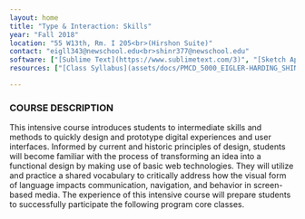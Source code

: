 ```yaml
---
layout: home
title: "Type & Interaction: Skills"
year: "Fall 2018"
location: "55 W13th, Rm. I 205<br>(Hirshon Suite)"
contact: "eigll343@newschool.edu<br>shinr377@newschool.edu"
software: ["[Sublime Text](https://www.sublimetext.com/3)", "[Sketch App](http://sketchapp.com/)"]
resources: ["[Class Syllabus](assets/docs/PMCD_5000_EIGLER-HARDING_SHINDE_F18.pdf)", "[Class&rsquo; are.na](https://www.are.na/lukas-eigler-harding/typography-interaction-1-skills-intensive)", "<em>Programming</em>", "[Stack Overflow](https://stackoverflow.com/)", "[w3 schools](https://www.w3schools.com/)", "[Learn CSS](http://learnlayout.com/)", "[Code Academy — HTML](https://www.codecademy.com/learn/learn-html)", "[Shaw Howe, Learn HTML/CSS](https://learn.shayhowe.com/)", "[Code Academy – CSS](https://www.codecademy.com/learn/learn-css)", "[Code Academy - Javascript](https://www.codecademy.com/learn/learn-javascript)", "[Code Academy - JQuery](https://www.codecademy.com/learn/learn-jquery)", "[Dev Docs](http://devdocs.io/)", "<em>Fonts & Open Source</em>", "[Google Fonts](https://fonts.google.com/)", "[Use & Modify](http://usemodify.com/)", "[Velvetyne](http://www.velvetyne.fr/)", "[Open Foundry](http://open-foundry.com/hot30)"]

---
```


### COURSE DESCRIPTION

This intensive course introduces students to intermediate skills and methods to quickly design and prototype digital experiences and user interfaces. Informed by current and historic principles of design, students will become familiar with the process of transforming an idea into a functional design by making use of basic web technologies. They will utilize and practice a shared vocabulary to critically address how the visual form of language impacts communication, navigation, and behavior in screen-based media. The experience of this intensive course will prepare students to successfully participate the following program core classes.